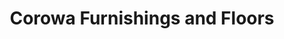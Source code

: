 ---
title: "Corowa Furnishings and Floors"
url: /corowa/corowa-furnishings-and-floors/
shop: Möbel
---